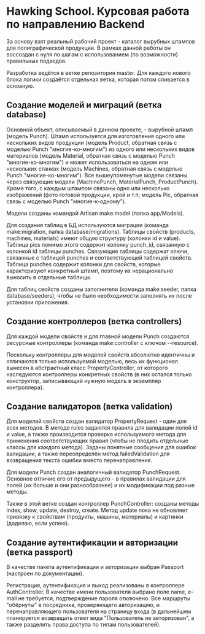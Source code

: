 # Hawking School. Курсовая работа по направлению Backend

За основу взят реальный рабочий проект - каталог вырубных штампов для полиграфической продукции. В рамках данной работы он воссоздан с нуля по шагам с использованием (по возможности) правильных подходов.

Разработка ведётся в ветке репозитория master. Для каждого нового блока логики создаётся отдельная ветка, которая потом сливается в основную.

## Создание моделей и миграций (ветка database)

Основной объект, описываемый в данном проекте, - вырубной штамп (модель Punch). Штамп используется для изготовления одного или нескольких видов продукции (модель Product, обратная связь с моделью Punch "многие-ко-многим") из одного или нескольких видов материалов (модель Material, обратная связь с моделью Punch "многие-ко-многим") и может использоваться на одном или нескольких станках (модель Machines, обратная связь с моделью Punch "многие-ко-многим"). Все вышеупомянутые модели связаны через связующие модели (MachinePunch, MaterialPunch, ProductPunch). Кроме того, с каждым штампом связаны одно или несколько изображений (фото готовой продукции, крой и т.п; модель Pic, обратная связь с моделью Punch "многие-к-одному"). 

Модели созданы командой Artisan make:model (папка app/Models).

Для создания таблиц в БД используются миграции (команда make:migration, папка database/migrations). Таблицы свойств (products, machines, materials) имеют общую структуру (колонки id и value). Таблица pics помимо этого содержит колонку punch_id, связанную с колонкой id таблицы punches. Связующие таблицы содержат ключи, связанные с таблицей punches и соответствующей таблицей свойств. Таблица punches содержит колонки для свойств, которые характеризуют конкретный штамп, поэтому их нерационально выносить в отдельные таблицы.

Для таблиц свойств созданы заполнители (команда make:seeder, папка database/seeders), чтобы не было необходимости заполнять их после установки приложения.

## Создание контроллеров (ветка controllers)

Для каждой модели свойств и для главной модели Punch создаются ресурсные контроллеры (команда make:controller с ключом --resource).

Поскольку контроллеры для моделей свойств абсолютно идентичны и отличаются только используемой моделью, весь их функционал вынесен в абстрактный класс PropertyController, от которого наследуются контроллеры конкретных свойств (в них остался только конструктор, записывающий нужную модель в экземпляр контроллера).

## Создание валидаторов (ветка validation)

Для моделей свойств создан валидатор PropertyRequest - один для всех методов. В методе rules задаются правила для валидации полей id и value, а также производится проверка используемого метода для применения соответствующих правил (чтобы не плодить отдельные классы для каждого метода). Заданы понятные сообщения для ошибок валидации, а также переопределён метод failedValidation для возвращения текста ошибки вместо перенаправления.

Для модели Punch создан аналогичный валидатор PunchRequest. Основное отличие его от предыдущего - в правилах валидации для полей (их больше и они разнообразнее) и их модификации под разные методы.

Также в этой ветке создан контроллер PunchController: созданы методы index, show, update, destroy, create. Метод update пока не обновляет привязку к свойствам (продукты, машины, материалы) и картинки (доделаю, если успею).

## Создание аутентификации и авторизации (ветка passport)

В качестве пакета аутентификации и авторизации выбран Passport (настроен по документации).

Регистрация, аутентификация и выход реализованы в контроллере AuthController. В качестве имени пользователя выбрано поле name, e-mail не требуется, подтверждение пароля отключено. Все маршруты "обёрнуты" в посредника, проверяющего авторизацию, и перенаправляющего пользователя на страницу входа (в дальнейшем планируется возвращать ответ вида "Пользователь не авторизован", а также разделить права доступа по типам пользователей).

